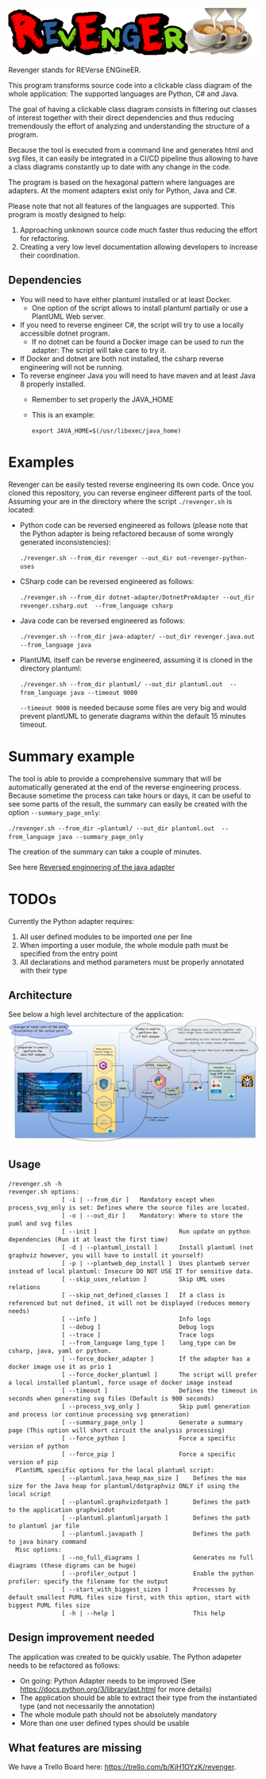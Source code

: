 ![RevEngEr](./assets/revenger.png?raw=true "Revenger")

Revenger stands for REVerse ENGineER.

This program transforms source code into a clickable class diagram of the
whole application: The supported languages are Python, C# and Java.

The goal of having a clickable class diagram consists in filtering out
classes of interest together with their direct dependencies and thus
reducing tremendously the effort of analyzing and understanding the
structure of a program.

Because the tool is executed from a command line and generates html and svg
files, it can easily be integrated in a CI/CD pipeline thus allowing to
have a class diagrams constantly up to date with any change in the code.

The program is based on the hexagonal pattern where languages are adapters.
At the moment adapters exist only for Python, Java and C#.

Please note that not all features of the languages are supported. This
program is mostly designed to help:

1. Approaching unknown source code much faster thus reducing the effort for
   refactoring.
2. Creating a very low level documentation allowing developers to increase
   their coordination.

## Dependencies

- You will need to have either plantuml installed or at least Docker.
  - One option of the script allows to install plantuml partially or use a
    PlantUML Web server.
- If you need to reverse engineer C#, the script will try to use a locally
  accessible dotnet program.
  - If no dotnet can be found a Docker image can be used to run the
    adapter: The script will take care to try it.
- If Docker and dotnet are both not installed, the csharp reverse
  engineering will not be running.
- To reverse engineer Java you will need to have maven and at least Java 8
  properly installed.
  - Remember to set properly the JAVA_HOME

  - This is an example:

    `export JAVA_HOME=$(/usr/libexec/java_home)`

# Examples

Revenger can be easily tested reverse engineering its own code. Once you
cloned this repository, you can reverse engineer different parts of the
tool. Assuming your are in the directory where the script `./revenger.sh`
is located:

- Python code can be reversed engineered as follows (please note that the
  Python adapter is being refactored because of some wrongly generated
  inconsistencies):

  `./revenger.sh --from_dir revenger --out_dir out-revenger-python-uses`

- CSharp code can be reversed engineered as follows:

  `./revenger.sh --from_dir dotnet-adapter/DotnetPreAdapter --out_dir revenger.csharp.out  --from_language csharp`

- Java code can be reversed engineered as follows:

  `./revenger.sh --from_dir java-adapter/ --out_dir revenger.java.out  --from_language java`

- PlantUML itself can be reverse engineered, assuming it is cloned in the
  directory plantuml:

  `./revenger.sh --from_dir plantuml/ --out_dir plantuml.out  --from_language java --timeout 9000`

  `--timeout 9000` is needed because some files are very big and would
  prevent plantUML to generate diagrams within the default 15 minutes
  timeout.

# Summary example

The tool is able to provide a comprehensive summary that will be
automatically generated at the end of the reverse engineering process.
Because sometime the process can take hours or days, it can be useful to
see some parts of the result, the summary can easily be created with the
option `--summary_page_only`:

`./revenger.sh --from_dir ~plantuml/ --out_dir plantuml.out  --from_language java --summary_page_only`

The creation of the summary can take a couple of minutes.

See here
[Reversed enginnering of the java adapter](https://htmlpreview.github.io/?https://github.com/2BlackCoffees/revenger/blob/main/revenger-java-adapter.out/index.html)

# TODOs

Currently the Python adapter requires:

1. All user defined modules to be imported one per line
2. When importing a user module, the whole module path must be specified
   from the entry point
3. All declarations and method parameters must be properly annotated with
   their type

## Architecture

See below a high level architecture of the application:
![High level Architecture](./revenger-architecture.png?raw=true "Architecture of Revenger")

## Usage

```
/revenger.sh -h
revenger.sh options:
               [ -i | --from_dir ]   Mandatory except when process_svg_only is set: Defines where the source files are located.
               [ -o | --out_dir ]    Mandatory: Where to store the puml and svg files
               [ --init ]                       Run update on python dependencies (Run it at least the first time)
               [ -d | --plantuml_install ]      Install plantuml (not graphviz however, you will have to install it yourself)
               [ -p | --plantweb_dep_install ]  Uses plantweb server instead of local plantuml: Insecure DO NOT USE IT for sensitive data.
               [ --skip_uses_relation ]         Skip UML uses relations
               [ --skip_not_defined_classes ]   If a class is referenced but not defined, it will not be displayed (reduces memory needs)
               [ --info ]                       Info logs
               [ --debug ]                      Debug logs
               [ --trace ]                      Trace logs
               [ --from_language lang_type ]    lang_type can be csharp, java, yaml or python.
               [ --force_docker_adapter ]       If the adapter has a docker image use it as prio 1
               [ --force_docker_plantuml ]      The script will prefer a local installed plantuml, force usage of docker image instead
               [ --timeout ]                    Defines the timeout in seconds when generating svg files (Default is 900 seconds)
               [ --process_svg_only ]           Skip puml generation and process (or continue processing svg generation)
               [ --summary_page_only ]          Generate a summary page (This option will short circuit the analysis processing)
               [ --force_python ]               Force a specific version of python
               [ --force_pip ]                  Force a specific version of pip
  PlantUML specific options for the local plantuml script:
               [ --plantuml.java_heap_max_size ]    Defines the max size for the Java heap for plantuml/dotgraphviz ONLY if using the local script
               [ --plantuml.graphvizdotpath ]       Defines the path to the application graphvizdot
               [ --plantuml.plantumljarpath ]       Defines the path to plantuml jar file
               [ --plantuml.javapath ]              Defines the path to java binary command
  Misc options:
               [ --no_full_diagrams ]               Generates no full diagrams (these digrams can be huge)
               [ --profiler_output ]                Enable the python profiler: specify the filename for the output
               [ --start_with_biggest_sizes ]       Processes by default smallest PUML files size first, with this option, start with biggest PUML files size
               [ -h | --help ]                      This help
```

## Design improvement needed

The application was created to be quickly usable. The Python adapeter needs
to be refactored as follows:

- On going: Python Adapter needs to be improved (See
  https://docs.python.org/3/library/ast.html for more details)
- The application should be able to extract their type from the
  instantiated type (and not necessarily the annotation)
- The whole module path should not be absolutely mandatory
- More than one user defined types should be usable

## What features are missing

We have a Trello Board here: https://trello.com/b/KjH1OYzK/revenger.

